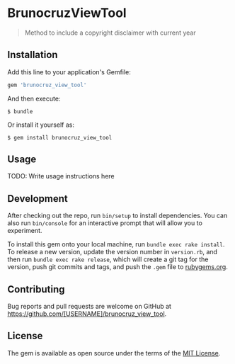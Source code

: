 # BrunocruzViewTool

> Method to include a copyright disclaimer with current year

## Installation

Add this line to your application's Gemfile:

```ruby
gem 'brunocruz_view_tool'
```

And then execute:

    $ bundle

Or install it yourself as:

    $ gem install brunocruz_view_tool

## Usage

TODO: Write usage instructions here

## Development

After checking out the repo, run `bin/setup` to install dependencies. You can also run `bin/console` for an interactive prompt that will allow you to experiment.

To install this gem onto your local machine, run `bundle exec rake install`. To release a new version, update the version number in `version.rb`, and then run `bundle exec rake release`, which will create a git tag for the version, push git commits and tags, and push the `.gem` file to [rubygems.org](https://rubygems.org).

## Contributing

Bug reports and pull requests are welcome on GitHub at https://github.com/[USERNAME]/brunocruz_view_tool.

## License

The gem is available as open source under the terms of the [MIT License](https://opensource.org/licenses/MIT).
